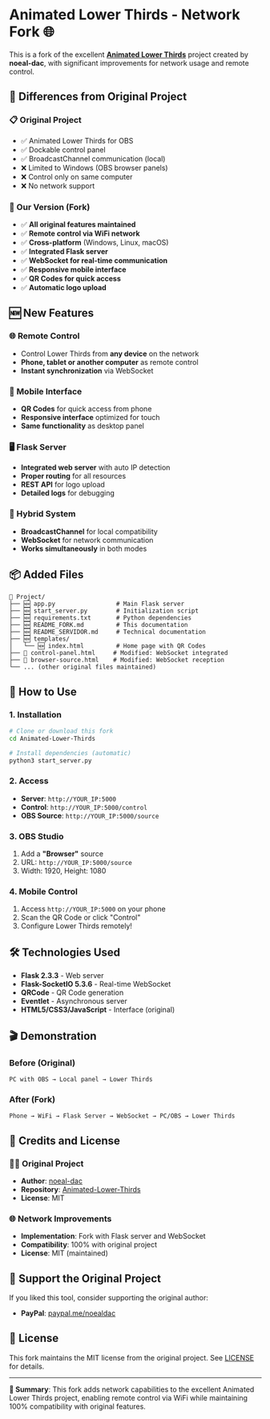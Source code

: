 # Animated Lower Thirds - Network Fork 🌐

This is a fork of the excellent [**Animated Lower Thirds**](https://github.com/noeal-dac/Animated-Lower-Thirds) project created by **noeal-dac**, with significant improvements for network usage and remote control.

## 🎯 **Differences from Original Project**

### **📋 Original Project**
- ✅ Animated Lower Thirds for OBS
- ✅ Dockable control panel
- ✅ BroadcastChannel communication (local)
- ❌ Limited to Windows (OBS browser panels)
- ❌ Control only on same computer
- ❌ No network support

### **🚀 Our Version (Fork)**
- ✅ **All original features maintained**
- ✅ **Remote control via WiFi network**
- ✅ **Cross-platform** (Windows, Linux, macOS)
- ✅ **Integrated Flask server**
- ✅ **WebSocket for real-time communication**
- ✅ **Responsive mobile interface**
- ✅ **QR Codes for quick access**
- ✅ **Automatic logo upload**

## 🆕 **New Features**

### **🌐 Remote Control**
- Control Lower Thirds from **any device** on the network
- **Phone, tablet or another computer** as remote control
- **Instant synchronization** via WebSocket

### **📱 Mobile Interface**
- **QR Codes** for quick access from phone
- **Responsive interface** optimized for touch
- **Same functionality** as desktop panel

### **🖥️ Flask Server**
- **Integrated web server** with auto IP detection
- **Proper routing** for all resources
- **REST API** for logo upload
- **Detailed logs** for debugging

### **🔄 Hybrid System**
- **BroadcastChannel** for local compatibility
- **WebSocket** for network communication
- **Works simultaneously** in both modes

## 📦 **Added Files**

```
📁 Project/
├── 🆕 app.py                 # Main Flask server
├── 🆕 start_server.py        # Initialization script
├── 🆕 requirements.txt       # Python dependencies
├── 🆕 README_FORK.md         # This documentation
├── 🆕 README_SERVIDOR.md     # Technical documentation
├── 🆕 templates/
│   └── 🆕 index.html         # Home page with QR Codes
├── 🔄 control-panel.html     # Modified: WebSocket integrated
├── 🔄 browser-source.html    # Modified: WebSocket reception
└── ... (other original files maintained)
```

## 🚀 **How to Use**

### **1. Installation**
```bash
# Clone or download this fork
cd Animated-Lower-Thirds

# Install dependencies (automatic)
python3 start_server.py
```

### **2. Access**
- **Server**: `http://YOUR_IP:5000`
- **Control**: `http://YOUR_IP:5000/control`
- **OBS Source**: `http://YOUR_IP:5000/source`

### **3. OBS Studio**
1. Add a **"Browser"** source
2. URL: `http://YOUR_IP:5000/source`
3. Width: 1920, Height: 1080

### **4. Mobile Control**
1. Access `http://YOUR_IP:5000` on your phone
2. Scan the QR Code or click "Control"
3. Configure Lower Thirds remotely!

## 🛠️ **Technologies Used**

- **Flask 2.3.3** - Web server
- **Flask-SocketIO 5.3.6** - Real-time WebSocket
- **QRCode** - QR Code generation
- **Eventlet** - Asynchronous server
- **HTML5/CSS3/JavaScript** - Interface (original)

## 🎬 **Demonstration**

### **Before (Original)**
```
PC with OBS → Local panel → Lower Thirds
```

### **After (Fork)**
```
Phone → WiFi → Flask Server → WebSocket → PC/OBS → Lower Thirds
```

## 🤝 **Credits and License**

### **👨‍💻 Original Project**
- **Author**: [noeal-dac](https://github.com/noeal-dac)
- **Repository**: [Animated-Lower-Thirds](https://github.com/noeal-dac/Animated-Lower-Thirds)
- **License**: MIT

### **🌐 Network Improvements**
- **Implementation**: Fork with Flask server and WebSocket
- **Compatibility**: 100% with original project
- **License**: MIT (maintained)

## 💝 **Support the Original Project**

If you liked this tool, consider supporting the original author:
- **PayPal**: [paypal.me/noealdac](https://paypal.me/noealdac)

## 📝 **License**

This fork maintains the MIT license from the original project. See [LICENSE](LICENSE) for details.

---

**🎯 Summary**: This fork adds network capabilities to the excellent Animated Lower Thirds project, enabling remote control via WiFi while maintaining 100% compatibility with original features.
